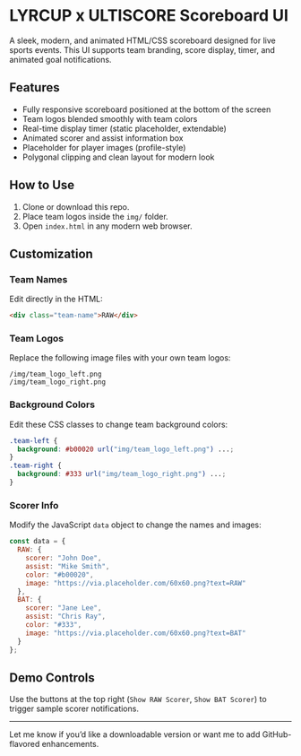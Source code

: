 # LYRCUP x ULTISCORE Scoreboard UI

A sleek, modern, and animated HTML/CSS scoreboard designed for live sports events. This UI supports team branding, score display, timer, and animated goal notifications.

## Features

-  Fully responsive scoreboard positioned at the bottom of the screen
-  Team logos blended smoothly with team colors
-  Real-time display timer (static placeholder, extendable)
-  Animated scorer and assist information box
-  Placeholder for player images (profile-style)
-  Polygonal clipping and clean layout for modern look

## How to Use

1. Clone or download this repo.
2. Place team logos inside the `img/` folder.
3. Open `index.html` in any modern web browser.

## Customization

### Team Names
Edit directly in the HTML:

```html
<div class="team-name">RAW</div>
````
###

### Team Logos

Replace the following image files with your own team logos:

```plaintext
/img/team_logo_left.png
/img/team_logo_right.png
```

### Background Colors

Edit these CSS classes to change team background colors:

```css
.team-left {
  background: #b00020 url("img/team_logo_left.png") ...;
}
.team-right {
  background: #333 url("img/team_logo_right.png") ...;
}
```

### Scorer Info

Modify the JavaScript `data` object to change the names and images:

```js
const data = {
  RAW: {
    scorer: "John Doe",
    assist: "Mike Smith",
    color: "#b00020",
    image: "https://via.placeholder.com/60x60.png?text=RAW"
  },
  BAT: {
    scorer: "Jane Lee",
    assist: "Chris Ray",
    color: "#333",
    image: "https://via.placeholder.com/60x60.png?text=BAT"
  }
};
```

## Demo Controls

Use the buttons at the top right (`Show RAW Scorer`, `Show BAT Scorer`) to trigger sample scorer notifications.

---

Let me know if you’d like a downloadable version or want me to add GitHub-flavored enhancements.
```
